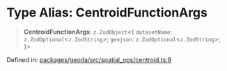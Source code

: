 # Type Alias: CentroidFunctionArgs

> **CentroidFunctionArgs**: `z.ZodObject`\<\{ `datasetName`: `z.ZodOptional`\<`z.ZodString`\>; `geojson`: `z.ZodOptional`\<`z.ZodString`\>; \}\>

Defined in: [packages/geoda/src/spatial\_ops/centroid.ts:9](https://github.com/GeoDaCenter/openassistant/blob/2cb8f20a901f3385efeb40778248119c5e49db78/packages/geoda/src/spatial_ops/centroid.ts#L9)

